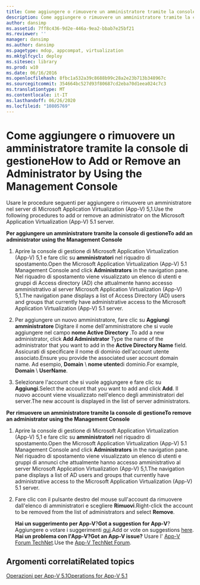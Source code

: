 ```yaml
---
title: Come aggiungere o rimuovere un amministratore tramite la console di gestione
description: Come aggiungere o rimuovere un amministratore tramite la console di gestione
author: dansimp
ms.assetid: 7ff8c436-9d2e-446a-9ea2-bbab7e25bf21
ms.reviewer: ''
manager: dansimp
ms.author: dansimp
ms.pagetype: mdop, appcompat, virtualization
ms.mktglfcycl: deploy
ms.sitesec: library
ms.prod: w10
ms.date: 06/16/2016
ms.openlocfilehash: 8fbc1a532a39c8688b99c28a2e23b713b348967c
ms.sourcegitcommit: 354664bc527d93f80687cd2eba70d1eea024c7c3
ms.translationtype: MT
ms.contentlocale: it-IT
ms.lasthandoff: 06/26/2020
ms.locfileid: "10805769"
---
```

# <span data-ttu-id="5b2b4-103">Come aggiungere o rimuovere un amministratore tramite la console di gestione</span><span class="sxs-lookup"><span data-stu-id="5b2b4-103">How to Add or Remove an Administrator by Using the Management Console</span></span>


<span data-ttu-id="5b2b4-104">Usare le procedure seguenti per aggiungere o rimuovere un amministratore nel server di Microsoft Application Virtualization (App-V) 5,1.</span><span class="sxs-lookup"><span data-stu-id="5b2b4-104">Use the following procedures to add or remove an administrator on the Microsoft Application Virtualization (App-V) 5.1 server.</span></span>

**<span data-ttu-id="5b2b4-105">Per aggiungere un amministratore tramite la console di gestione</span><span class="sxs-lookup"><span data-stu-id="5b2b4-105">To add an administrator using the Management Console</span></span>**

1.  <span data-ttu-id="5b2b4-106">Aprire la console di gestione di Microsoft Application Virtualization (App-V) 5,1 e fare clic su **amministratori** nel riquadro di spostamento.</span><span class="sxs-lookup"><span data-stu-id="5b2b4-106">Open the Microsoft Application Virtualization (App-V) 5.1 Management Console and click **Administrators** in the navigation pane.</span></span> <span data-ttu-id="5b2b4-107">Nel riquadro di spostamento viene visualizzato un elenco di utenti e gruppi di Access directory (AD) che attualmente hanno accesso amministrativo al server Microsoft Application Virtualization (App-V) 5,1.</span><span class="sxs-lookup"><span data-stu-id="5b2b4-107">The navigation pane displays a list of Access Directory (AD) users and groups that currently have administrative access to the Microsoft Application Virtualization (App-V) 5.1 server.</span></span>

2.  <span data-ttu-id="5b2b4-108">Per aggiungere un nuovo amministratore, fare clic su **Aggiungi amministratore** Digitare il nome dell'amministratore che si vuole aggiungere nel campo **nome Active Directory** .</span><span class="sxs-lookup"><span data-stu-id="5b2b4-108">To add a new administrator, click **Add Administrator** Type the name of the administrator that you want to add in the **Active Directory Name** field.</span></span> <span data-ttu-id="5b2b4-109">Assicurati di specificare il nome di dominio dell'account utente associato.</span><span class="sxs-lookup"><span data-stu-id="5b2b4-109">Ensure you provide the associated user account domain name.</span></span> <span data-ttu-id="5b2b4-110">Ad esempio, **Domain**  \\  **nome utente**di dominio.</span><span class="sxs-lookup"><span data-stu-id="5b2b4-110">For example, **Domain** \\ **UserName**.</span></span>

3.  <span data-ttu-id="5b2b4-111">Selezionare l'account che si vuole aggiungere e fare clic su **Aggiungi**.</span><span class="sxs-lookup"><span data-stu-id="5b2b4-111">Select the account that you want to add and click **Add**.</span></span> <span data-ttu-id="5b2b4-112">Il nuovo account viene visualizzato nell'elenco degli amministratori del server.</span><span class="sxs-lookup"><span data-stu-id="5b2b4-112">The new account is displayed in the list of server administrators.</span></span>

**<span data-ttu-id="5b2b4-113">Per rimuovere un amministratore tramite la console di gestione</span><span class="sxs-lookup"><span data-stu-id="5b2b4-113">To remove an administrator using the Management Console</span></span>**

1.  <span data-ttu-id="5b2b4-114">Aprire la console di gestione di Microsoft Application Virtualization (App-V) 5,1 e fare clic su **amministratori** nel riquadro di spostamento.</span><span class="sxs-lookup"><span data-stu-id="5b2b4-114">Open the Microsoft Application Virtualization (App-V) 5.1 Management Console and click **Administrators** in the navigation pane.</span></span> <span data-ttu-id="5b2b4-115">Nel riquadro di spostamento viene visualizzato un elenco di utenti e gruppi di annunci che attualmente hanno accesso amministrativo al server Microsoft Application Virtualization (App-V) 5,1.</span><span class="sxs-lookup"><span data-stu-id="5b2b4-115">The navigation pane displays a list of AD users and groups that currently have administrative access to the Microsoft Application Virtualization (App-V) 5.1 server.</span></span>

2.  <span data-ttu-id="5b2b4-116">Fare clic con il pulsante destro del mouse sull'account da rimuovere dall'elenco di amministratori e scegliere **Rimuovi**.</span><span class="sxs-lookup"><span data-stu-id="5b2b4-116">Right-click the account to be removed from the list of administrators and select **Remove**.</span></span>

    <span data-ttu-id="5b2b4-117">**Hai un suggerimento per App-V**?</span><span class="sxs-lookup"><span data-stu-id="5b2b4-117">**Got a suggestion for App-V**?</span></span> <span data-ttu-id="5b2b4-118">Aggiungere o votare i suggerimenti [qui](http://appv.uservoice.com/forums/280448-microsoft-application-virtualization).</span><span class="sxs-lookup"><span data-stu-id="5b2b4-118">Add or vote on suggestions [here](http://appv.uservoice.com/forums/280448-microsoft-application-virtualization).</span></span> **<span data-ttu-id="5b2b4-119">Hai un problema con l'App-V?</span><span class="sxs-lookup"><span data-stu-id="5b2b4-119">Got an App-V issue?</span></span>** <span data-ttu-id="5b2b4-120">Usare l' [App-V Forum TechNet](https://social.technet.microsoft.com/Forums/home?forum=mdopappv).</span><span class="sxs-lookup"><span data-stu-id="5b2b4-120">Use the [App-V TechNet Forum](https://social.technet.microsoft.com/Forums/home?forum=mdopappv).</span></span>

## <span data-ttu-id="5b2b4-121">Argomenti correlati</span><span class="sxs-lookup"><span data-stu-id="5b2b4-121">Related topics</span></span>


[<span data-ttu-id="5b2b4-122">Operazioni per App-V 5.1</span><span class="sxs-lookup"><span data-stu-id="5b2b4-122">Operations for App-V 5.1</span></span>](operations-for-app-v-51.md)

 

 





